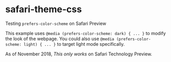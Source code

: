 # safari-theme-css

Testing `prefers-color-scheme` on Safari Preview

This example uses `@media (prefers-color-scheme: dark) { ... }` to modify the look of the webpage.
You could also use `@media (prefers-color-scheme: light) { ... }` to target light mode specifically.

As of November 2018, *This only works* on Safari Technology Preview.